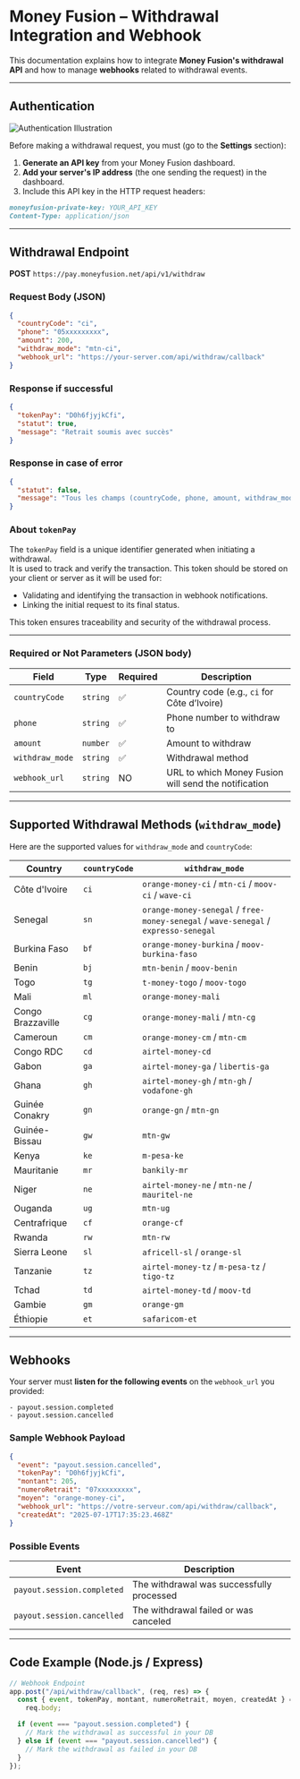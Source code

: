 # Money Fusion – Withdrawal Integration and Webhook

This documentation explains how to integrate **Money Fusion's withdrawal API** and how to manage **webhooks** related to withdrawal events.

---

## Authentication

![Authentication Illustration](https://sc-digital.nyc3.cdn.digitaloceanspaces.com/sc-digital/images/1753185228523-api_key_docs.png)

Before making a withdrawal request, you must (go to the **Settings** section):

1. **Generate an API key** from your Money Fusion dashboard.
2. **Add your server's IP address** (the one sending the request) in the dashboard.
3. Include this API key in the HTTP request headers:

```md
moneyfusion-private-key: YOUR_API_KEY
Content-Type: application/json
```

---

## Withdrawal Endpoint

**POST** `https://pay.moneyfusion.net/api/v1/withdraw`

### Request Body (JSON)

```json
{
  "countryCode": "ci",
  "phone": "05xxxxxxxxx",
  "amount": 200,
  "withdraw_mode": "mtn-ci",
  "webhook_url": "https://your-server.com/api/withdraw/callback"
}
```

### Response if successful

```json
{
  "tokenPay": "D0h6fjyjkCfi",
  "statut": true,
  "message": "Retrait soumis avec succès"
}
```

### Response in case of error

```json
{
  "statut": false,
  "message": "Tous les champs (countryCode, phone, amount, withdraw_mode) sont requis."
}
```

### About `tokenPay`

The `tokenPay` field is a unique identifier generated when initiating a withdrawal.  
It is used to track and verify the transaction. This token should be stored on your client or server as it will be used for:

- Validating and identifying the transaction in webhook notifications.
- Linking the initial request to its final status.

This token ensures traceability and security of the withdrawal process.

---

### Required or Not Parameters (JSON body)

| Field           | Type     | Required | Description                                          |
| --------------- | -------- | -------- | ---------------------------------------------------- |
| `countryCode`   | `string` | ✅       | Country code (e.g., `ci` for Côte d’Ivoire)          |
| `phone`         | `string` | ✅       | Phone number to withdraw to                          |
| `amount`        | `number` | ✅       | Amount to withdraw                                   |
| `withdraw_mode` | `string` | ✅       | Withdrawal method                                    |
| `webhook_url`   | `string` | NO       | URL to which Money Fusion will send the notification |

---

## Supported Withdrawal Methods (`withdraw_mode`)

Here are the supported values for `withdraw_mode` and `countryCode`:

| Country           | `countryCode` | `withdraw_mode`                                                                     |
| ----------------- | ------------- | ----------------------------------------------------------------------------------- |
| Côte d'Ivoire     | `ci`          | `orange-money-ci` / `mtn-ci` / `moov-ci` / `wave-ci`                                |
| Senegal           | `sn`          | `orange-money-senegal` / `free-money-senegal` / `wave-senegal` / `expresso-senegal` |
| Burkina Faso      | `bf`          | `orange-money-burkina` / `moov-burkina-faso`                                        |
| Benin             | `bj`          | `mtn-benin` / `moov-benin`                                                          |
| Togo              | `tg`          | `t-money-togo` / `moov-togo`                                                        |
| Mali              | `ml`          | `orange-money-mali`                                                                 |
| Congo Brazzaville | `cg`          | `orange-money-mali` / `mtn-cg`                                                      |
| Cameroun          | `cm`          | `orange-money-cm` / `mtn-cm`                                                        |
| Congo RDC         | `cd`          | `airtel-money-cd`                                                                   |
| Gabon             | `ga`          | `airtel-money-ga` / `libertis-ga`                                                   |
| Ghana             | `gh`          | `airtel-money-gh` / `mtn-gh` / `vodafone-gh`                                        |
| Guinée Conakry    | `gn`          | `orange-gn` / `mtn-gn`                                                              |
| Guinée-Bissau     | `gw`          | `mtn-gw`                                                                            |
| Kenya             | `ke`          | `m-pesa-ke`                                                                         |
| Mauritanie        | `mr`          | `bankily-mr`                                                                        |
| Niger             | `ne`          | `airtel-money-ne` / `mtn-ne` / `mauritel-ne`                                        |
| Ouganda           | `ug`          | `mtn-ug`                                                                            |
| Centrafrique      | `cf`          | `orange-cf`                                                                         |
| Rwanda            | `rw`          | `mtn-rw`                                                                            |
| Sierra Leone      | `sl`          | `africell-sl` / `orange-sl`                                                         |
| Tanzanie          | `tz`          | `airtel-money-tz` / `m-pesa-tz` / `tigo-tz`                                         |
| Tchad             | `td`          | `airtel-money-td` / `moov-td`                                                       |
| Gambie            | `gm`          | `orange-gm`                                                                         |
| Éthiopie          | `et`          | `safaricom-et`                                                                      |

---

## Webhooks

Your server must **listen for the following events** on the `webhook_url` you provided:

```text
- payout.session.completed
- payout.session.cancelled
```

### Sample Webhook Payload

```json
{
  "event": "payout.session.cancelled",
  "tokenPay": "D0h6fjyjkCfi",
  "montant": 205,
  "numeroRetrait": "07xxxxxxxxx",
  "moyen": "orange-money-ci",
  "webhook_url": "https://votre-serveur.com/api/withdraw/callback",
  "createdAt": "2025-07-17T17:35:23.468Z"
}
```

### Possible Events

| Event                      | Description                               |
| -------------------------- | ----------------------------------------- |
| `payout.session.completed` | The withdrawal was successfully processed |
| `payout.session.cancelled` | The withdrawal failed or was canceled     |

---

## Code Example (Node.js / Express)

```js
// Webhook Endpoint
app.post("/api/withdraw/callback", (req, res) => {
  const { event, tokenPay, montant, numeroRetrait, moyen, createdAt } =
    req.body;

  if (event === "payout.session.completed") {
    // Mark the withdrawal as successful in your DB
  } else if (event === "payout.session.cancelled") {
    // Mark the withdrawal as failed in your DB
  }
});
```
